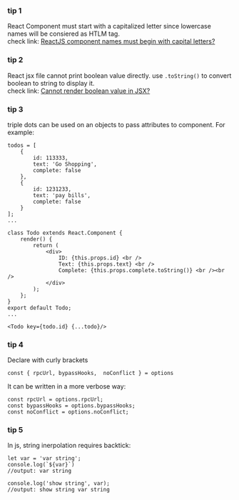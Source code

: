 ### tip 1
React Component must start with a capitalized letter since lowercase names will be consiered as HTLM tag.  
check link: [ReactJS component names must begin with capital letters?](https://stackoverflow.com/questions/30373343/reactjs-component-names-must-begin-with-capital-letters)
### tip 2
React jsx file cannot print boolean value directly. use `.toString()` to convert boolean to string to display it.  
check link: [Cannot render boolean value in JSX?](https://stackoverflow.com/questions/38337262/cannot-render-boolean-value-in-jsx)
### tip 3
triple dots can be used on an objects to pass attributes to component. For example:
```
todos = [
    {
        id: 113333,
        text: 'Go Shopping',
        complete: false
    }, 
    {
        id: 1231233,
        text: 'pay bills',
        complete: false
    }
];
...

class Todo extends React.Component {
    render() {
        return (
            <div>
                ID: {this.props.id} <br />
                Text: {this.props.text} <br />
                Complete: {this.props.complete.toString()} <br /><br />
            </div>
        );
    };
}
export default Todo;
...

<Todo key={todo.id} {...todo}/>
```
### tip 4 
Declare with curly brackets
```
const { rpcUrl, bypassHooks,  noConflict } = options
```
It can be written in a more verbose way:
```
const rpcUrl = options.rpcUrl;
const bypassHooks = options.bypassHooks;
const noConflict = options.noConflict;
```

### tip 5
In js, string inerpolation requires backtick:
```
let var = 'var string';
console.log(`${var}`)
//output: var string
```
```
console.log('show string', var);
//output: show string var string
```
